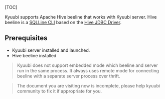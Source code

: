 [TOC]

Kyuubi supports Apache Hive beeline that works with Kyuubi server. Hive beeline is a [SQLLine CLI](https://sqlline.sourceforge.net/) based on the [Hive JDBC Driver](https://kyuubi.readthedocs.io/en/v1.9.1/client/jdbc/hive_jdbc.html).

Prerequisites
-------------

- Kyuubi server installed and launched.
- Hive beeline installed

>  Kyuubi does not support embedded mode which beeline and server run in the same process.
It always uses remote mode for connecting beeline with a separate server process over thrift.

> The document you are visiting now is incomplete, please help kyuubi community to fix it if appropriate for you.
